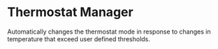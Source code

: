 # Thermostat Manager
Automatically changes the thermostat mode in response to changes in temperature that exceed user defined thresholds.
